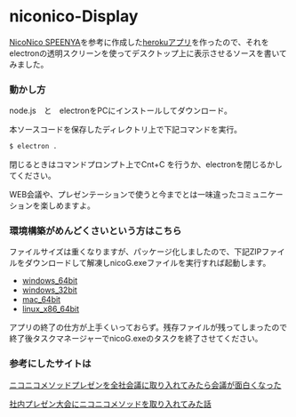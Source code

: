 # niconico-Display

[NicoNico SPEENYA](https://github.com/chimerast/niconico-speenya)を参考に作成した[herokuアプリ](https://nico-chat.herokuapp.com/controller/)を作ったので、それをelectronの透明スクリーンを使ってデスクトップ上に表示させるソースを書いてみました。

### 動かし方

node.js　と　electronをPCにインストールしてダウンロード。

本ソースコードを保存したディレクトリ上で下記コマンドを実行。

```bash
$ electron .
```

閉じるときはコマンドプロンプト上でCnt+C を行うか、electronを閉じるかしてください。

WEB会議や、プレゼンテーションで使うと今までとは一味違ったコミュニケーションを楽しめますよ。

### 環境構築がめんどくさいという方はこちら

ファイルサイズは重くなりますが、パッケージ化しましたので、下記ZIPファイルをダウンロードして解凍しnicoG.exeファイルを実行すれば起動します。

* [windows_64bit](app/nicoG-win32-x64.zip)
* [windows_32bit](app/nicoG-win32-ia32.zip)
* [mac_64bit](app/nicoG-darwin-x64.zip)
* [linux_x86_64bit](app/nicoG-linux-x64.zip)


アプリの終了の仕方が上手くいっておらず。残存ファイルが残ってしまったので終了後タスクマネージャーでnicoG.exeのタスクを終了させてください。

### 参考にしたサイトは

[ニコニコメソッドプレゼンを全社会議に取り入れてみたら会議が面白くなった](http://tech.uzabase.com/entry/2015/06/01/143202)

[社内プレゼン大会にニコニコメソッドを取り入れてみた話](http://atoms.loftwork.jp/20170925_nicomethod/)

